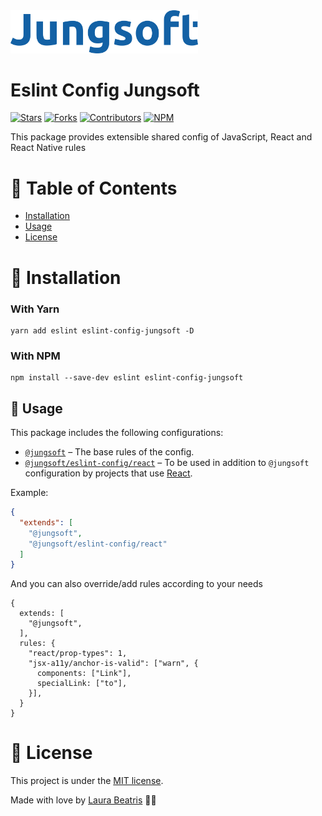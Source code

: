 <img src=".github/docs/logo.png" width="300px"/>

# Eslint Config Jungsoft

[![Stars](https://img.shields.io/github/stars/jungsoft/eslint-config?color=1661A5&style=flat-square)](https://github.com/jungsoft/eslint-config/stargazers)
[![Forks](https://img.shields.io/github/forks/jungsoft/eslint-config?color=%231661A5&style=flat-square)](https://github.com/jungsoft/eslint-config/network/members)
[![Contributors](https://img.shields.io/github/contributors/jungsoft/eslint-config?color=1661A5&style=flat-square)](https://github.com/jungsoft/eslint-config/graphs/contributors)
[![NPM](https://img.shields.io/npm/v/eslint-config?color=1661A5&style=flat-square)](https://www.npmjs.com/package/eslint-config)

This package provides extensible shared config of JavaScript, React and React Native rules

# :pushpin: Table of Contents

* [Installation](#construction_worker-installation)
* [Usage](#pushpin-usage)
* [License](#closed_book-license)

# :construction_worker: Installation

### With Yarn

```
yarn add eslint eslint-config-jungsoft -D
```

### With NPM
```
npm install --save-dev eslint eslint-config-jungsoft
```

## :pushpin: Usage

This package includes the following configurations:

* [`@jungsoft`](./configurations/main.js) – The base rules of the config.
* [`@jungsoft/eslint-config/react`](./configurations/react.js) – To be used in addition to ``@jungsoft`` configuration by projects that use [React](https://facebook.github.io/react/).

Example:

```json
{
  "extends": [
    "@jungsoft",
    "@jungsoft/eslint-config/react"
  ]
}
```

And you can also override/add rules according to your needs

```
{
  extends: [
    "@jungsoft",
  ],
  rules: {
    "react/prop-types": 1,
    "jsx-a11y/anchor-is-valid": ["warn", {
      components: ["Link"],
      specialLink: ["to"],
    }],
  }
}
```

# :closed_book: License

This project is under the [MIT license](https://github.com/jungsoft/eslint-config/master/LICENSE).

Made with love by [Laura Beatris](https://github.com/LauraBeatris) 💜🚀
